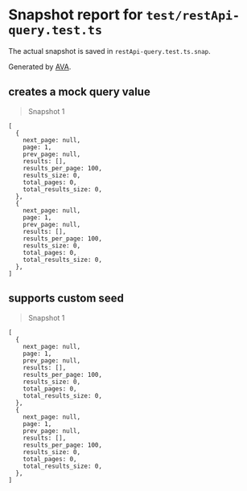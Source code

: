 # Snapshot report for `test/restApi-query.test.ts`

The actual snapshot is saved in `restApi-query.test.ts.snap`.

Generated by [AVA](https://avajs.dev).

## creates a mock query value

> Snapshot 1

    [
      {
        next_page: null,
        page: 1,
        prev_page: null,
        results: [],
        results_per_page: 100,
        results_size: 0,
        total_pages: 0,
        total_results_size: 0,
      },
      {
        next_page: null,
        page: 1,
        prev_page: null,
        results: [],
        results_per_page: 100,
        results_size: 0,
        total_pages: 0,
        total_results_size: 0,
      },
    ]

## supports custom seed

> Snapshot 1

    [
      {
        next_page: null,
        page: 1,
        prev_page: null,
        results: [],
        results_per_page: 100,
        results_size: 0,
        total_pages: 0,
        total_results_size: 0,
      },
      {
        next_page: null,
        page: 1,
        prev_page: null,
        results: [],
        results_per_page: 100,
        results_size: 0,
        total_pages: 0,
        total_results_size: 0,
      },
    ]
